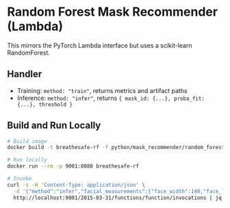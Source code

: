 # Random Forest Mask Recommender (Lambda)

This mirrors the PyTorch Lambda interface but uses a scikit-learn RandomForest.

## Handler

- Training: `method: "train"`, returns metrics and artifact paths
- Inference: `method: "infer"`, returns `{ mask_id: {...}, proba_fit: {...}, threshold }`

## Build and Run Locally

```bash
# Build image
docker build -t breathesafe-rf -f python/mask_recommender/random_forest/Dockerfile .

# Run locally
docker run --rm -p 9001:8080 breathesafe-rf

# Invoke
curl -s -H 'Content-Type: application/json' \
  -d '{"method":"infer","facial_measurements":{"face_width":140,"face_length":120}}' \
  http://localhost:9001/2015-03-31/functions/function/invocations | jq .
```
